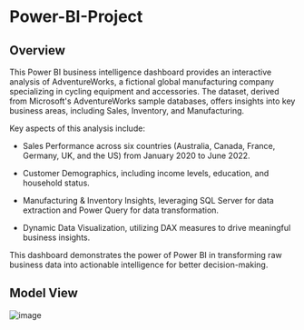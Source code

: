 # Power-BI-Project

## Overview

This Power BI business intelligence dashboard provides an interactive analysis of AdventureWorks, a fictional global manufacturing company specializing in cycling equipment and accessories. The dataset, derived from Microsoft's AdventureWorks sample databases, offers insights into key business areas, including Sales, Inventory, and Manufacturing.

Key aspects of this analysis include:

- Sales Performance across six countries (Australia, Canada, France, Germany, UK, and the US) from January 2020 to June 2022.

- Customer Demographics, including income levels, education, and household status.

- Manufacturing & Inventory Insights, leveraging SQL Server for data extraction and Power Query for data transformation.

- Dynamic Data Visualization, utilizing DAX measures to drive meaningful business insights.

This dashboard demonstrates the power of Power BI in transforming raw business data into actionable intelligence for better decision-making.

## Model View
![image](https://github.com/user-attachments/assets/154496ab-0748-41e5-97c4-53f358618961)

